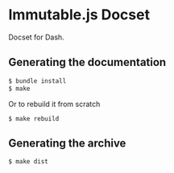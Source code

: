 # Immutable.js Docset
Docset for Dash.

## Generating the documentation

```bash
$ bundle install
$ make
```

Or to rebuild it from scratch

```
$ make rebuild
```

## Generating the archive

```bash
$ make dist
```
